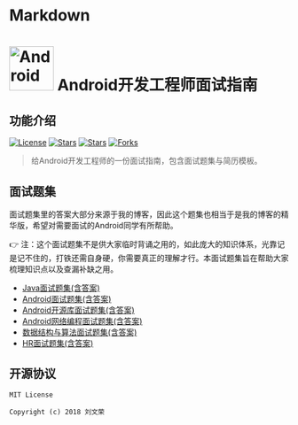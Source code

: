 # Markdown
# <img src="https://github.com/guoxiaoxing/android-interview/raw/master/art/logo.png" alt="Android open source project analysis" width="80" height="80" align="bottom"/> Android开发工程师面试指南

## 功能介绍

[![License](https://img.shields.io/github/license/liuwenrong/Markdown.svg)](https://jitpack.io/#liuwenrong/Markdown) 
[![Stars](https://img.shields.io/github/stars/liuwenrong/Markdown.svg)](https://jitpack.io/#liuwenrong/Markdown) 
[![Stars](https://img.shields.io/github/forks/liuwenrong/Markdown.svg)](https://jitpack.io/#liuwenrong/Markdown) 
[![Forks](https://img.shields.io/github/issues/liuwenrong/Markdown.svg)](https://jitpack.io/#liuwenrong/Markdown) 

> 给Android开发工程师的一份面试指南，包含面试题集与简历模板。

## 面试题集

面试题集里的答案大部分来源于我的博客，因此这个题集也相当于是我的博客的精华版，希望对需要面试的Android同学有所帮助。 

👉 注：这个面试题集不是供大家临时背诵之用的，如此庞大的知识体系，光靠记是记不住的，打铁还需自身硬，你需要真正的理解才行。本面试题集旨在帮助大家
梳理知识点以及查漏补缺之用。

- [Java面试题集(含答案)](https://github.com/liuwenrong/Markdown/300Interview面试/Java面试题集.md)
- [Android面试题集(含答案)](https://github.com/liuwenrong/Markdown/300Interview面试/Android面试题集.md)
- [Android开源库面试题集(含答案)](https://github.com/liuwenrong/Markdown/300Interview面试/Android开源库面试题集.md)
- [Android网络编程面试题集(含答案)](https://github.com/liuwenrong/Markdown/300Interview面试/Android网络编程面试题集.md)
- [数据结构与算法面试题集(含答案)](https://github.com/liuwenrong/Markdown/300Interview面试/数据结构与算法面试题集.md)
- [HR面试题集(含答案)](https://github.com/liuwenrong/Markdown/300Interview面试/HR面试题集.md)

## 开源协议

```
MIT License

Copyright (c) 2018 刘文荣
```